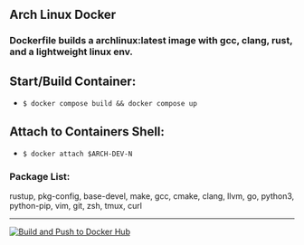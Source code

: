 ## Arch Linux Docker 
### Dockerfile builds a archlinux:latest image with gcc, clang, rust, and a lightweight linux env.

## Start/Build Container:
- `$ docker compose build && docker compose up`
## Attach to Containers Shell:
- `$ docker attach $ARCH-DEV-N`

### Package List:
rustup, pkg-config, base-devel, make, gcc, cmake, clang, llvm, go, python3, python-pip, vim, git, zsh, tmux, curl

---
[![Build and Push to Docker Hub](https://github.com/Jeremy-Gstein/arch-dev/actions/workflows/build.yml/badge.svg?branch=master)](https://github.com/Jeremy-Gstein/arch-dev/actions/workflows/build.yml)
